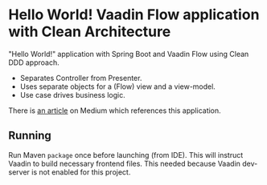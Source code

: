 # Hello World! Vaadin Flow application with Clean Architecture

"Hello World!" application with Spring Boot and Vaadin Flow using Clean DDD
approach.

- Separates Controller from Presenter.
- Uses separate objects for a (Flow) view and a view-model.
- Use case drives business logic.

There
is [an article](https://medium.com/unil-ci-software-engineering/clean-architecture-application-with-vaadin-flow-896c9aa96a52)
on Medium which references this application.

## Running

Run Maven `package` once before launching (from IDE). This will instruct Vaadin to build necessary
frontend files. This needed because Vaadin dev-server is not enabled for this project.